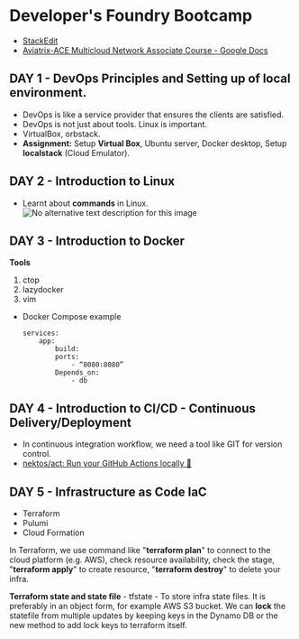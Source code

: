 # Developer's Foundry Bootcamp

- [StackEdit](https://stackedit.io/app#)
- [Aviatrix-ACE Multicloud Network Associate Course - Google Docs](https://docs.google.com/document/d/1J14t4qmMbh_Ey1PJFTx3ZqvJwd6EqCIx4rNjlbEoxrI/edit?tab=t.yszmcjeh44me)

## DAY 1 - DevOps Principles and Setting up of local environment.

- DevOps is like a service provider that ensures the clients are satisfied.
- DevOps is not just about tools. Linux is important.
- VirtualBox, orbstack.
- **Assignment:** Setup **Virtual Box**, Ubuntu server, Docker desktop, Setup **localstack** (Cloud Emulator).

## DAY 2 - Introduction to Linux
- Learnt about **commands** in Linux.
![No alternative text description for this image](https://media.licdn.com/dms/image/v2/D4D22AQFP69cIcN2jVQ/feedshare-shrink_800/B4DZYalXoTG8Ao-/0/1744202726930?e=1760572800&v=beta&t=vvB_wbRQojivvVzwqnJeAZc3TQpmSVo0qIElVW2vgCM)

## DAY 3 - Introduction to Docker
**Tools**
 1. ctop
 2. lazydocker
 3. vim
- Docker Compose example
	```
	services:
		app:
			build:
			ports:
				- “8080:8080”
			Depends_on:
				- db
	```
## DAY 4 - Introduction to CI/CD - Continuous Delivery/Deployment
- In continuous integration workflow, we need a tool like GIT for version control.
- [nektos/act: Run your GitHub Actions locally 🚀](https://github.com/nektos/act)

## DAY 5 - Infrastructure as Code IaC
- Terraform
- Pulumi
- Cloud Formation

In Terraform, we use command like "**terraform plan**" to connect to the cloud platform (e.g. AWS), check resource availability, check the stage, "**terraform apply**" to create resource, "**terraform destroy**" to delete your infra.

**Terraform state and state file** - tfstate - To store infra state files. It is preferably in an object form, for example AWS S3 bucket. We can **lock** the statefile from multiple updates by keeping keys in the Dynamo DB or the new method to add lock keys to terraform itself.
